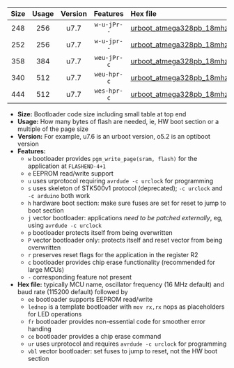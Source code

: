 |Size|Usage|Version|Features|Hex file|
|:-:|:-:|:-:|:-:|:--|
|248|256|u7.7|`w-u-jPr--`|[urboot_atmega328pb_18mhz432_230400bps_lednop_ur_vbl.hex](https://raw.githubusercontent.com/stefanrueger/urboot.hex/main/mcus/atmega328pb/fcpu_18mhz432/230400_bps/urboot_atmega328pb_18mhz432_230400bps_lednop_ur_vbl.hex)|
|252|256|u7.7|`w-u-jpr--`|[urboot_atmega328pb_18mhz432_230400bps_lednop_fr_ur_vbl.hex](https://raw.githubusercontent.com/stefanrueger/urboot.hex/main/mcus/atmega328pb/fcpu_18mhz432/230400_bps/urboot_atmega328pb_18mhz432_230400bps_lednop_fr_ur_vbl.hex)|
|358|384|u7.7|`weu-jPr-c`|[urboot_atmega328pb_18mhz432_230400bps_ee_lednop_fr_ce_ur_vbl.hex](https://raw.githubusercontent.com/stefanrueger/urboot.hex/main/mcus/atmega328pb/fcpu_18mhz432/230400_bps/urboot_atmega328pb_18mhz432_230400bps_ee_lednop_fr_ce_ur_vbl.hex)|
|340|512|u7.7|`weu-hpr-c`|[urboot_atmega328pb_18mhz432_230400bps_ee_lednop_fr_ce_ur.hex](https://raw.githubusercontent.com/stefanrueger/urboot.hex/main/mcus/atmega328pb/fcpu_18mhz432/230400_bps/urboot_atmega328pb_18mhz432_230400bps_ee_lednop_fr_ce_ur.hex)|
|444|512|u7.7|`wes-hpr-c`|[urboot_atmega328pb_18mhz432_230400bps_ee_lednop_fr_ce.hex](https://raw.githubusercontent.com/stefanrueger/urboot.hex/main/mcus/atmega328pb/fcpu_18mhz432/230400_bps/urboot_atmega328pb_18mhz432_230400bps_ee_lednop_fr_ce.hex)|

- **Size:** Bootloader code size including small table at top end
- **Usage:** How many bytes of flash are needed, ie, HW boot section or a multiple of the page size
- **Version:** For example, u7.6 is an urboot version, o5.2 is an optiboot version
- **Features:**
  + `w` bootloader provides `pgm_write_page(sram, flash)` for the application at `FLASHEND-4+1`
  + `e` EEPROM read/write support
  + `u` uses urprotocol requiring `avrdude -c urclock` for programming
  + `s` uses skeleton of STK500v1 protocol (deprecated); `-c urclock` and `-c arduino` both work
  + `h` hardware boot section: make sure fuses are set for reset to jump to boot section
  + `j` vector bootloader: applications *need to be patched externally*, eg, using `avrdude -c urclock`
  + `p` bootloader protects itself from being overwritten
  + `P` vector bootloader only: protects itself and reset vector from being overwritten
  + `r` preserves reset flags for the application in the register R2
  + `c` bootloader provides chip erase functionality (recommended for large MCUs)
  + `-` corresponding feature not present
- **Hex file:** typically MCU name, oscillator frequency (16 MHz default) and baud rate (115200 default) followed by
  + `ee` bootloader supports EEPROM read/write
  + `lednop` is a template bootloader with `mov rx,rx` nops as placeholders for LED operations
  + `fr` bootloader provides non-essential code for smoother error handing
  + `ce` bootloader provides a chip erase command
  + `ur` uses urprotocol and requires `avrdude -c urclock` for programming
  + `vbl` vector bootloader: set fuses to jump to reset, not the HW boot section

